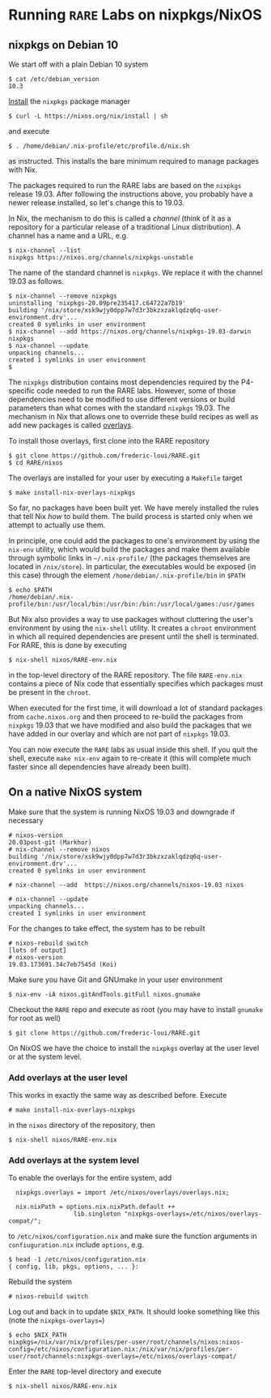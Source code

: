 # Running `RARE` Labs on nixpkgs/NixOS

## nixpkgs on Debian 10

We start off with a plain Debian 10 system
```
$ cat /etc/debian_version 
10.3
```
[Install](https://nixos.org/download.html) the `nixpkgs` package manager 
```
$ curl -L https://nixos.org/nix/install | sh
```
and execute
```
$ . /home/debian/.nix-profile/etc/profile.d/nix.sh
```
as instructed. This installs the bare minimum required to manage
packages with Nix.

The packages required to run the RARE labs are based on the `nixpkgs`
release 19.03.  After following the instructions above, you probably
have a newer release installed, so let's change this to 19.03.

In Nix, the mechanism to do this is called a _channel_ (think of it
as a repository for a particular release of a traditional Linux
distribution).  A channel has a name and a URL, e.g.

```
$ nix-channel --list
nixpkgs https://nixos.org/channels/nixpkgs-unstable
```
The name of the standard channel is `nixpkgs`.  We replace it with the
channel 19.03 as follows.
```
$ nix-channel --remove nixpkgs
uninstalling 'nixpkgs-20.09pre235417.c64722a7b19'
building '/nix/store/xsk9wjy0dpp7w7d3r3bkzxzaklqdzq6q-user-environment.drv'...
created 0 symlinks in user environment
$ nix-channel --add https://nixos.org/channels/nixpkgs-19.03-darwin nixpkgs
$ nix-channel --update
unpacking channels...
created 1 symlinks in user environment
$
```

The `nixpkgs` distribution contains most dependencies required by the
P4-specific code needed to run the RARE labs.  However, some of those
dependencies need to be modified to use different versions or build
parameters than what comes with the standard `nixpkgs` 19.03.  The
mechanism in Nix that allows one to override these build recipes as
well as add new packages is called
[overlays](https://nixos.org/nixpkgs/manual/#chap-overlays).

To install those overlays, first clone into the RARE repository
```
$ git clone https://github.com/frederic-loui/RARE.git
$ cd RARE/nixos
```
The overlays are installed for your user by executing a `Makefile`
target
```
$ make install-nix-overlays-nixpkgs
```

So far, no packages have been built yet. We have merely installed the
rules that tell Nix *how* to build them.  The build process is started
only when we attempt to actually use them.

In principle, one could add the packages to one's environment by using
the `nix-env` utility, which would build the packages and make them
available through symbolic links in `~/.nix-profile/` (the packages
themselves are located in `/nix/store`).  In particular, the
executables would be exposed (in this case) through the element
`/home/debian/.nix-profile/bin` in `$PATH`

```
$ echo $PATH
/home/debian/.nix-profile/bin:/usr/local/bin:/usr/bin:/bin:/usr/local/games:/usr/games
```

But Nix also provides a way to use packages without cluttering the
user's environment by using the `nix-shell` utility.  It creates a
`chroot` environment in which all required dependencies are present
until the shell is terminated.  For RARE, this is done by executing

```
$ nix-shell nixos/RARE-env.nix
```

in the top-level directory of the RARE repository. The file
`RARE-env.nix` contains a piece of Nix code that essentially specifies
which packages must be present in the `chroot`.

When executed for the first time, it will download a lot of standard
packages from `cache.nixos.org` and then proceed to re-build the
packages from `nixpkgs` 19.03 that we have modified and also build the
packages that we have added in our overlay and which are not part of
`nixpkgs` 19.03.

You can now execute the `RARE` labs as usual inside this shell. If you
quit the shell, execute `make nix-env` again to re-create it (this
will complete much faster since all dependencies have already been
built).

## On a native NixOS system

Make sure that the system is running NixOS 19.03 and downgrade if necessary

```
# nixos-version 
20.03post-git (Markhor)
# nix-channel --remove nixos
building '/nix/store/xsk9wjy0dpp7w7d3r3bkzxzaklqdzq6q-user-environment.drv'...
created 0 symlinks in user environment

# nix-channel --add  https://nixos.org/channels/nixos-19.03 nixos

# nix-channel --update
unpacking channels...
created 1 symlinks in user environment
```

For the changes to take effect, the system has to be rebuilt

```
# nixos-rebuild switch
[lots of output]
# nixos-version
19.03.173691.34c7eb7545d (Koi)
```

Make sure you have Git and GNUmake in your user environment
```
$ nix-env -iA nixos.gitAndTools.gitFull nixos.gnumake
```

Checkout the `RARE` repo and execute as root (you may have to install `gnumake` for root as well)

```
$ git clone https://github.com/frederic-loui/RARE.git
```

On NixOS we have the choice to install the `nixpkgs` overlay at the
user level or at the system level.

### Add overlays at the user level

This works in exactly the same way as described before. Execute

```
# make install-nix-overlays-nixpkgs
```

in the `nixos` directory of the repository, then

```
$ nix-shell nixos/RARE-env.nix
```

### Add overlays at the system level

To enable the overlays for the entire system, add

```
  nixpkgs.overlays = import /etc/nixos/overlays/overlays.nix;

  nix.nixPath = options.nix.nixPath.default ++
                  lib.singleton "nixpkgs-overlays=/etc/nixos/overlays-compat/";
```

to `/etc/nixos/configuration.nix` and make sure the function arguments
in `confiuguration.nix` include `options`, e.g.

```
$ head -1 /etc/nixos/configuration.nix
{ config, lib, pkgs, options, ... }:

```

Rebuild the system

```
# nixos-rebuild switch
```

Log out and back in to update `$NIX_PATH`. It should looke something like this (note the `nixpkgs-overlays=`)

```
$ echo $NIX_PATH
nixpkgs=/nix/var/nix/profiles/per-user/root/channels/nixos:nixos-config=/etc/nixos/configuration.nix:/nix/var/nix/profiles/per-user/root/channels:nixpkgs-overlays=/etc/nixos/overlays-compat/
```

Enter the `RARE` top-level directory and execute

```
$ nix-shell nixos/RARE-env.nix
```
